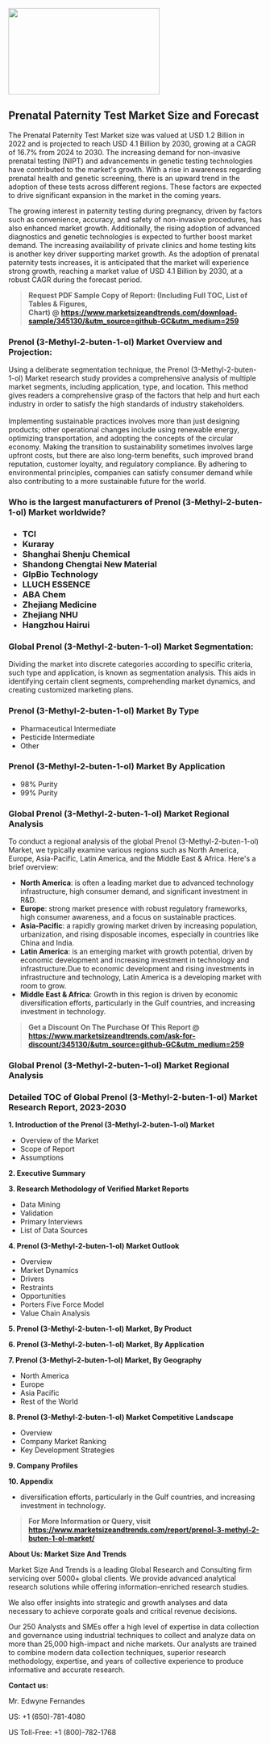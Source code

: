 <p><img class="alignnone size-medium wp-image-20088" src="https://ffe5etoiles.com/wp-content/uploads/2024/12/MST1-300x171.png" alt="" width="300" height="171" /></p><h2>Prenatal Paternity Test Market Size and Forecast</h2><p>The Prenatal Paternity Test Market size was valued at USD 1.2 Billion in 2022 and is projected to reach USD 4.1 Billion by 2030, growing at a CAGR of 16.7% from 2024 to 2030. The increasing demand for non-invasive prenatal testing (NIPT) and advancements in genetic testing technologies have contributed to the market's growth. With a rise in awareness regarding prenatal health and genetic screening, there is an upward trend in the adoption of these tests across different regions. These factors are expected to drive significant expansion in the market in the coming years.</p><p>The growing interest in paternity testing during pregnancy, driven by factors such as convenience, accuracy, and safety of non-invasive procedures, has also enhanced market growth. Additionally, the rising adoption of advanced diagnostics and genetic technologies is expected to further boost market demand. The increasing availability of private clinics and home testing kits is another key driver supporting market growth. As the adoption of prenatal paternity tests increases, it is anticipated that the market will experience strong growth, reaching a market value of USD 4.1 Billion by 2030, at a robust CAGR during the forecast period.</p></p><blockquote id="" class=""><strong>Request PDF Sample Copy of Report: (Including Full TOC, List of Tables &amp; Figures, Chart)&nbsp;@&nbsp;<strong><a href="https://www.marketsizeandtrends.com/download-sample/345130/&utm_source=github-GC&utm_medium=259" target="_blank">https://www.marketsizeandtrends.com/download-sample/345130/&utm_source=github-GC&utm_medium=259</a></strong></strong></blockquote><h3 id="" class="">Prenol (3-Methyl-2-buten-1-ol) Market&nbsp;Overview and Projection:</h3><p id="" class="">Using a deliberate segmentation technique, the Prenol (3-Methyl-2-buten-1-ol) Market research study provides a comprehensive analysis of multiple market segments, including application, type, and location. This method gives readers a comprehensive grasp of the factors that help and hurt each industry in order to satisfy the high standards of industry stakeholders. <br /> <br />Implementing sustainable practices involves more than just designing products; other operational changes include using renewable energy, optimizing transportation, and adopting the concepts of the circular economy. Making the transition to sustainability sometimes involves large upfront costs, but there are also long-term benefits, such improved brand reputation, customer loyalty, and regulatory compliance. By adhering to environmental principles, companies can satisfy consumer demand while also contributing to a more sustainable future for the world.</p><h3 id="" class="">Who is the largest manufacturers of&nbsp;Prenol (3-Methyl-2-buten-1-ol) Market worldwide?</h3><h3 class=""><p><ul><li>TCI </li><li> Kuraray </li><li> Shanghai Shenju Chemical </li><li> Shandong Chengtai New Material </li><li> GlpBio Technology </li><li> LLUCH ESSENCE </li><li> ABA Chem </li><li> Zhejiang Medicine </li><li> Zhejiang NHU </li><li> Hangzhou Hairui</li></ul></p></h3><h3 id="" class="">Global&nbsp;Prenol (3-Methyl-2-buten-1-ol) Market Segmentation:</h3><p id="" class="">Dividing the market into discrete categories according to specific criteria, such type and application, is known as segmentation analysis. This aids in identifying certain client segments, comprehending market dynamics, and creating customized marketing plans.</p><h3 id="" class="">Prenol (3-Methyl-2-buten-1-ol) Market&nbsp;By Type</h3><p><p><ul><li>Pharmaceutical Intermediate</li><li> Pesticide Intermediate</li><li> Other</p></li></ul></p></p><h3 id="" class="">Prenol (3-Methyl-2-buten-1-ol) Market&nbsp;By Application</h3><p class=""><p><ul><li>98% Purity</li><li> 99% Purity</li></ul></p></p><h3 id="" class="">Global Prenol (3-Methyl-2-buten-1-ol) Market Regional Analysis</h3><p id="" class="">To conduct a regional analysis of the global Prenol (3-Methyl-2-buten-1-ol) Market, we typically examine various regions such as North America, Europe, Asia-Pacific, Latin America, and the Middle East &amp; Africa. Here's a brief overview:</p><ul><li><strong>North America</strong>: is often a leading market due to advanced technology infrastructure, high consumer demand, and significant investment in R&amp;D.</li><li><strong>Europe</strong>: strong market presence with robust regulatory frameworks, high consumer awareness, and a focus on sustainable practices.</li><li><strong>Asia-Pacific</strong>: a rapidly growing market driven by increasing population, urbanization, and rising disposable incomes, especially in countries like China and India.</li><li><strong>Latin America</strong>: is an emerging market with growth potential, driven by economic development and increasing investment in technology and infrastructure.Due to economic development and rising investments in infrastructure and technology, Latin America is a developing market with room to grow.</li><li><strong>Middle East &amp; Africa</strong>: Growth in this region is driven by economic diversification efforts, particularly in the Gulf countries, and increasing investment in technology.</li></ul><blockquote id="" class=""><strong>Get a Discount On The Purchase Of This Report @ <strong><a href="https://www.marketsizeandtrends.com/ask-for-discount/345130/&utm_source=github-GC&utm_medium=259" target="_blank">https://www.marketsizeandtrends.com/ask-for-discount/345130/&utm_source=github-GC&utm_medium=259</a></strong></strong></blockquote><h3 id="" class="">Global Prenol (3-Methyl-2-buten-1-ol) Market Regional Analysis</h3><h3 id="" class="">Detailed TOC of Global Prenol (3-Methyl-2-buten-1-ol) Market Research Report, 2023-2030</h3><p id="" class=""><strong>1. Introduction of the Prenol (3-Methyl-2-buten-1-ol) Market</strong></p><ul><li>Overview of the Market</li><li>Scope of Report</li><li>Assumptions</li></ul><p id="" class=""><strong>2. Executive Summary</strong></p><p id="" class=""><strong>3. Research Methodology of Verified Market Reports</strong></p><ul><li>Data Mining</li><li>Validation</li><li>Primary Interviews</li><li>List of Data Sources</li></ul><p id="" class=""><strong>4. Prenol (3-Methyl-2-buten-1-ol) Market Outlook</strong></p><ul><li>Overview</li><li>Market Dynamics</li><li>Drivers</li><li>Restraints</li><li>Opportunities</li><li>Porters Five Force Model</li><li>Value Chain Analysis</li></ul><p id="" class=""><strong>5. Prenol (3-Methyl-2-buten-1-ol) Market, By Product</strong></p><p id="" class=""><strong>6. Prenol (3-Methyl-2-buten-1-ol) Market, By Application</strong></p><p id="" class=""><strong>7. Prenol (3-Methyl-2-buten-1-ol) Market, By Geography</strong></p><ul><li>North America</li><li>Europe</li><li>Asia Pacific</li><li>Rest of the World</li></ul><p id="" class=""><strong>8. Prenol (3-Methyl-2-buten-1-ol) Market Competitive Landscape</strong></p><ul><li>Overview</li><li>Company Market Ranking</li><li>Key Development Strategies</li></ul><p id="" class=""><strong>9. Company Profiles</strong></p><p id="" class=""><strong>10. Appendix</strong></p><ul><li>diversification efforts, particularly in the Gulf countries, and increasing investment in technology.</li></ul><blockquote id="" class=""><strong>For More Information or Query, visit <strong><strong><a href="https://www.marketsizeandtrends.com/report/prenol-3-methyl-2-buten-1-ol-market/" target="_blank">https://www.marketsizeandtrends.com/report/prenol-3-methyl-2-buten-1-ol-market/</a></strong></strong></strong></blockquote><p id="" class=""><strong>About Us: Market Size And Trends</strong></p><p id="" class="">Market Size And Trends is a leading Global Research and Consulting firm servicing over 5000+ global clients. We provide advanced analytical research solutions while offering information-enriched research studies.</p><p id="" class="">We also offer insights into strategic and growth analyses and data necessary to achieve corporate goals and critical revenue decisions.</p><p id="" class="">Our 250 Analysts and SMEs offer a high level of expertise in data collection and governance using industrial techniques to collect and analyze data on more than 25,000 high-impact and niche markets. Our analysts are trained to combine modern data collection techniques, superior research methodology, expertise, and years of collective experience to produce informative and accurate research.</p><p id="" class=""><strong>Contact us:</strong></p><p id="" class="">Mr. Edwyne Fernandes</p><p id="" class="">US: +1 (650)-781-4080</p><p id="" class="">US Toll-Free: +1 (800)-782-1768</p>
